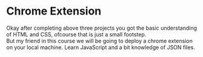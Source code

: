 <h1>Chrome Extension</h1>
<p>Okay after completing above three projects you got the basic understanding of HTML and CSS, ofcourse that is just a small footstep.
<br>But my friend in this course we will be going to deploy a chrome extension on your local machine. Learn JavaScript and a bit knowledge of JSON files.</p>
